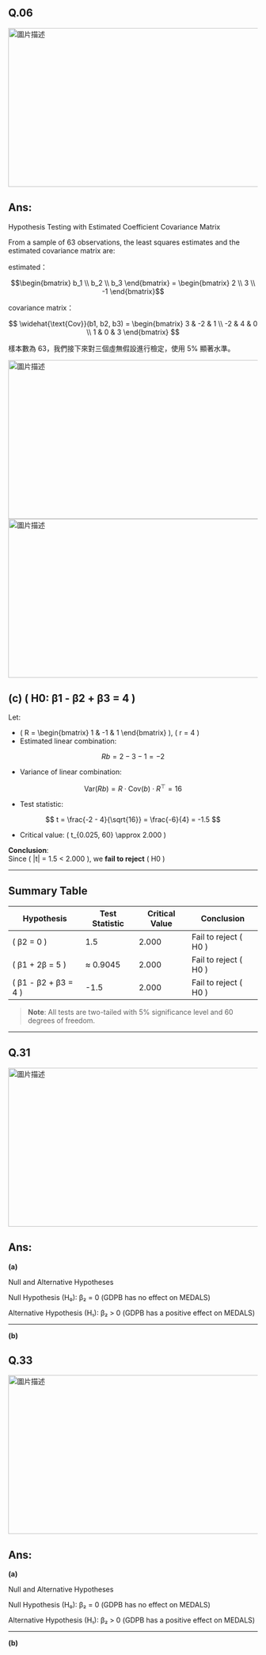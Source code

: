 ## Q.06

<img src="https://github.com/user-attachments/assets/7ce8ceae-e277-4aed-9209-8ddd3a09b0b0" alt="圖片描述" width="600" height="320" />

## Ans:

Hypothesis Testing with Estimated Coefficient Covariance Matrix

From a sample of 63 observations, the least squares estimates and the estimated covariance matrix are:

estimated：

```math
\begin{bmatrix}
b_1 \\
b_2 \\
b_3
\end{bmatrix}
=
\begin{bmatrix}
2 \\
3 \\
-1
\end{bmatrix}
```

covariance  matrix：

$$
\widehat{\text{Cov}}(b1, b2, b3) =
\begin{bmatrix}
3 & -2 & 1 \\
-2 & 4 & 0 \\
1 & 0 & 3
\end{bmatrix}
$$

樣本數為 63，我們接下來對三個虛無假設進行檢定，使用 5% 顯著水準。



<img src="https://github.com/user-attachments/assets/bab10ef1-1830-4ba7-a870-ded971ec8896" alt="圖片描述" width="600" height="320" />



<img src="https://github.com/user-attachments/assets/b79006d9-3d31-4e36-a3c3-27cc79fc88d1" alt="圖片描述" width="600" height="320" />


## (c) \( H0: β1 - β2 + β3 = 4 \)

Let:

- \( R = \begin{bmatrix} 1 & -1 & 1 \end{bmatrix} \), \( r = 4 \)
- Estimated linear combination:

$$
Rb = 2 - 3 - 1 = -2
$$

- Variance of linear combination:

$$
\text{Var}(Rb) = R \cdot \text{Cov}(b) \cdot R^\top = 16
$$

- Test statistic:

$$
t = \frac{-2 - 4}{\sqrt{16}} = \frac{-6}{4} = -1.5
$$

- Critical value: \( t_{0.025, 60} \approx 2.000 \)

**Conclusion**:  
Since \( |t| = 1.5 < 2.000 \), we **fail to reject** \( H0 \)

---

## Summary Table

| Hypothesis                                | Test Statistic | Critical Value | Conclusion               |
|-------------------------------------------|----------------|----------------|--------------------------|
| \( β2 = 0 \)                              | 1.5            | 2.000          | Fail to reject \( H0 \)  |
| \( β1 + 2β = 5 \)                         | ≈ 0.9045       | 2.000          | Fail to reject \( H0 \)  |
| \( β1 - β2 + β3 = 4 )                     | -1.5           | 2.000          | Fail to reject \( H0 \)  |

> **Note**: All tests are two-tailed with 5% significance level and 60 degrees of freedom.



--------------------------------------------------------------


## Q.31

<img src="https://github.com/user-attachments/assets/80ed1460-637b-49d0-b011-073641d83a50" alt="圖片描述" width="600" height="320" />



## Ans:
**(a)**

Null and Alternative Hypotheses

Null Hypothesis (H₀): β₂ = 0 (GDPB has no effect on MEDALS)

Alternative Hypothesis (H₁): β₂ > 0 (GDPB has a positive effect on MEDALS)

--------------------------------------------------------------

**(b)**






## Q.33

<img src="https://github.com/user-attachments/assets/cd21e3d8-c305-4f08-b41d-3968e2498319" alt="圖片描述" width="600" height="320" />



## Ans:
**(a)**

Null and Alternative Hypotheses

Null Hypothesis (H₀): β₂ = 0 (GDPB has no effect on MEDALS)

Alternative Hypothesis (H₁): β₂ > 0 (GDPB has a positive effect on MEDALS)

--------------------------------------------------------------

**(b)**


